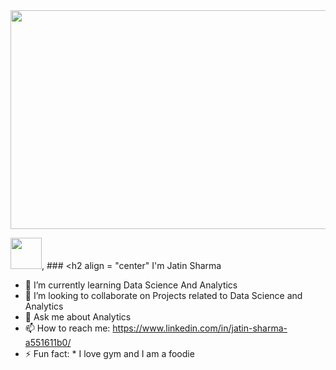 <img src="https://lh3.googleusercontent.com/tBdpfNJQJWFrag_qq2SnPaSSFlCGhTSlmb9aEi1zJlMdUjqlf2OTrrZ2zQdbpJjOTKgwNXzkKcYbhOfc3j51oWmOD8q3sqvo2qUMQNG1" width="900" height="350">
 
 <img src="[https://lh3.googleusercontent.com/tBdpfNJQJWFrag_qq2SnPaSSFlCGhTSlmb9aEi1zJlMdUjqlf2OTrrZ2zQdbpJjOTKgwNXzkKcYbhOfc3j51oWmOD8q3sqvo2qUMQNG1](https://media3.giphy.com/media/MPxg9U887PS0B8XT4J/giphy.gif?cid=ecf05e47httmj7k3316n4vxqb6t0hjz93biamaynzoipudlr&ep=v1_gifs_search&rid=giphy.gif&ct=g)" width="50" height="50">, ###   <h2 align = "center"  I'm Jatin Sharma </h2>


- 🌱 I’m currently learning Data Science And Analytics
- 👯 I’m looking to collaborate on Projects related to Data Science and Analytics
- 💬 Ask me about Analytics
- 📫 How to reach me: https://www.linkedin.com/in/jatin-sharma-a551611b0/
- ⚡ Fun fact: * I love gym and I am a foodie

